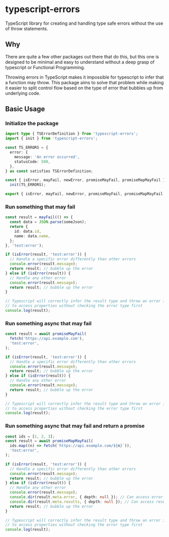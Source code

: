 # typescript-errors

TypeScript library for creating and handling type safe errors without the use of throw statements.

## Why

There are quite a few other packages out there that do this, but this one is designed to be minimal and easy to understand without a deep grasp of typescript or Functional Programming.

Throwing errors in TypeScript makes it impossible for typescript to infer that a function may throw. This package aims to solve that problem while making it easier to split control flow based on the type of error that bubbles up from underlying code.

## Basic Usage

### Initialize the package

```ts
import type { TSErrorDefinition } from 'typescript-errors';
import { init } from 'typescript-errors';

const TS_ERRORS = {
  error: {
    message: 'An error occurred',
    statusCode: 500,
  },
} as const satisfies TSErrorDefinition;

const { isError, mayFail, newError, promiseMayFail, promiseMapMayFail } =
  init(TS_ERRORS);

export { isError, mayFail, newError, promiseMayFail, promiseMapMayFail };
```

### Run something that may fail

```ts
const result = mayFail(() => {
  const data = JSON.parse(someJson);
  return {
    id: data.id,
    name: data.name,
  };
}, 'test:error');

if (isError(result, 'test:error')) {
  // Handle a specific error differently than other errors
  console.error(result.message);
  return result; // bubble up the error
} else if (isError(result)) {
  // Handle any other error
  console.error(result.message);
  return result; // bubble up the error
}

// Typescript will correctly infer the result type and throw an error if you try
// to access properties without checking the error type first
console.log(result);
```

### Run something async that may fail

```ts
const result = await promiseMayFail(
  fetch('https://api.example.com'),
  'test:error',
);

if (isError(result, 'test:error')) {
  // Handle a specific error differently than other errors
  console.error(result.message);
  return result; // bubble up the error
} else if (isError(result)) {
  // Handle any other error
  console.error(result.message);
  return result; // bubble up the error
}

// Typescript will correctly infer the result type and throw an error if you try
// to access properties without checking the error type first
console.log(result);
```

### Run something async that may fail and return a promise

```ts
const ids = [1, 2, 3];
const result = await promiseMapMayFail(
  ids.map((n) => fetch(`https://api.example.com/${n}`)),
  'test:error',
);

if (isError(result, 'test:error')) {
  // Handle a specific error differently than other errors
  console.error(result.message);
  return result; // bubble up the error
} else if (isError(result)) {
  // Handle any other error
  console.error(result.message);
  console.dir(result.meta.error, { depth: null }); // Can access error information for items that errored
  console.dir(result.meta.results, { depth: null }); // Can access results for items that succeeded
  return result; // bubble up the error
}

// Typescript will correctly infer the result type and throw an error if you try
// to access properties without checking the error type first
console.log(result);
```
